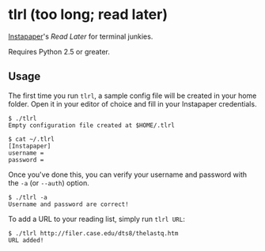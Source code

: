 tlrl (too long; read later)
====

[Instapaper](http://www.instapaper.com/)'s _Read Later_ for terminal junkies.

Requires Python 2.5 or greater.

Usage
-----

The first time you run `tlrl`, a sample config file will be created in
your home folder. Open it in your editor of choice and fill in your
Instapaper credentials.

    $ ./tlrl
    Empty configuration file created at $HOME/.tlrl

    $ cat ~/.tlrl
    [Instapaper]
    username =
    password =

Once you've done this, you can verify your username and password with
the `-a` (or `--auth`) option.

    $ ./tlrl -a
    Username and password are correct!

To add a URL to your reading list, simply run `tlrl URL`:

    $ ./tlrl http://filer.case.edu/dts8/thelastq.htm
    URL added!

